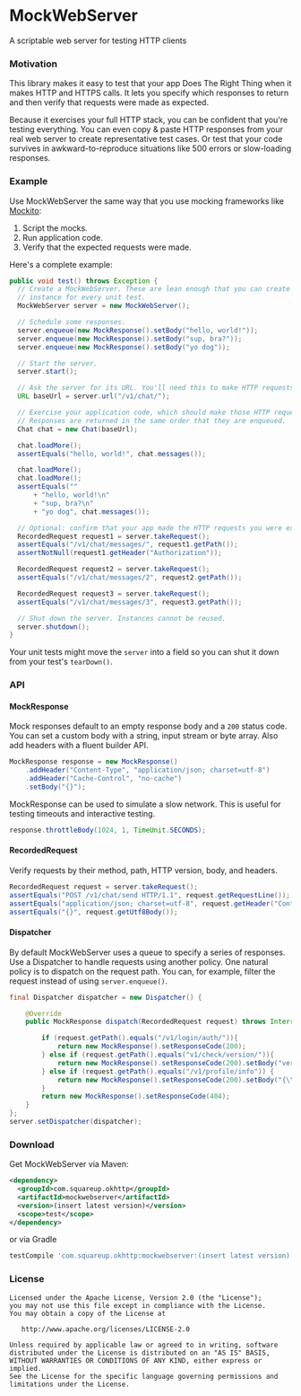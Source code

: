 MockWebServer
=============

A scriptable web server for testing HTTP clients


### Motivation

This library makes it easy to test that your app Does The Right Thing when it
makes HTTP and HTTPS calls. It lets you specify which responses to return and
then verify that requests were made as expected.

Because it exercises your full HTTP stack, you can be confident that you're
testing everything. You can even copy & paste HTTP responses from your real web
server to create representative test cases. Or test that your code survives in
awkward-to-reproduce situations like 500 errors or slow-loading responses.


### Example

Use MockWebServer the same way that you use mocking frameworks like
[Mockito](https://code.google.com/p/mockito/):

1. Script the mocks.
2. Run application code.
3. Verify that the expected requests were made.

Here's a complete example:

```java
public void test() throws Exception {
  // Create a MockWebServer. These are lean enough that you can create a new
  // instance for every unit test.
  MockWebServer server = new MockWebServer();

  // Schedule some responses.
  server.enqueue(new MockResponse().setBody("hello, world!"));
  server.enqueue(new MockResponse().setBody("sup, bra?"));
  server.enqueue(new MockResponse().setBody("yo dog"));

  // Start the server.
  server.start();

  // Ask the server for its URL. You'll need this to make HTTP requests.
  URL baseUrl = server.url("/v1/chat/");

  // Exercise your application code, which should make those HTTP requests.
  // Responses are returned in the same order that they are enqueued.
  Chat chat = new Chat(baseUrl);

  chat.loadMore();
  assertEquals("hello, world!", chat.messages());

  chat.loadMore();
  chat.loadMore();
  assertEquals(""
      + "hello, world!\n"
      + "sup, bra?\n"
      + "yo dog", chat.messages());

  // Optional: confirm that your app made the HTTP requests you were expecting.
  RecordedRequest request1 = server.takeRequest();
  assertEquals("/v1/chat/messages/", request1.getPath());
  assertNotNull(request1.getHeader("Authorization"));

  RecordedRequest request2 = server.takeRequest();
  assertEquals("/v1/chat/messages/2", request2.getPath());

  RecordedRequest request3 = server.takeRequest();
  assertEquals("/v1/chat/messages/3", request3.getPath());

  // Shut down the server. Instances cannot be reused.
  server.shutdown();
}
```

Your unit tests might move the `server` into a field so you can shut it down
from your test's `tearDown()`.

### API

#### MockResponse

Mock responses default to an empty response body and a `200` status code.
You can set a custom body with a string, input stream or byte array. Also
add headers with a fluent builder API.

```java
MockResponse response = new MockResponse()
    .addHeader("Content-Type", "application/json; charset=utf-8")
    .addHeader("Cache-Control", "no-cache")
    .setBody("{}");
```

MockResponse can be used to simulate a slow network. This is useful for
testing timeouts and interactive testing.

```java
response.throttleBody(1024, 1, TimeUnit.SECONDS);
```


#### RecordedRequest

Verify requests by their method, path, HTTP version, body, and headers.

```java
RecordedRequest request = server.takeRequest();
assertEquals("POST /v1/chat/send HTTP/1.1", request.getRequestLine());
assertEquals("application/json; charset=utf-8", request.getHeader("Content-Type"));
assertEquals("{}", request.getUtf8Body());
```

#### Dispatcher

By default MockWebServer uses a queue to specify a series of responses. Use a
Dispatcher to handle requests using another policy. One natural policy is to
dispatch on the request path.
You can, for example, filter the request instead of using `server.enqueue()`.

```java
final Dispatcher dispatcher = new Dispatcher() {

    @Override
    public MockResponse dispatch(RecordedRequest request) throws InterruptedException {

        if (request.getPath().equals("/v1/login/auth/")){
            return new MockResponse().setResponseCode(200);
        } else if (request.getPath().equals("v1/check/version/")){
            return new MockResponse().setResponseCode(200).setBody("version=9");
        } else if (request.getPath().equals("/v1/profile/info")) {
            return new MockResponse().setResponseCode(200).setBody("{\\\"info\\\":{\\\"name\":\"Lucas Albuquerque\",\"age\":\"21\",\"gender\":\"male\"}}");
        }
        return new MockResponse().setResponseCode(404);
    }
};
server.setDispatcher(dispatcher);
```


### Download

Get MockWebServer via Maven:
```xml
<dependency>
  <groupId>com.squareup.okhttp</groupId>
  <artifactId>mockwebserver</artifactId>
  <version>(insert latest version)</version>
  <scope>test</scope>
</dependency>
```

or via Gradle 
```groovy
testCompile 'com.squareup.okhttp:mockwebserver:(insert latest version)'
```

### License

    Licensed under the Apache License, Version 2.0 (the "License");
    you may not use this file except in compliance with the License.
    You may obtain a copy of the License at

       http://www.apache.org/licenses/LICENSE-2.0

    Unless required by applicable law or agreed to in writing, software
    distributed under the License is distributed on an "AS IS" BASIS,
    WITHOUT WARRANTIES OR CONDITIONS OF ANY KIND, either express or implied.
    See the License for the specific language governing permissions and
    limitations under the License.
